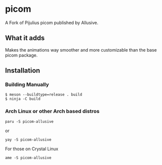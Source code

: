 # picom
A Fork of Pijulius picom published by Allusive.

## What it adds
Makes the animations way smoother and more customizable than the base picom package.


## Installation

### Building Manually
```
$ meson --buildtype=release . build
$ ninja -C build
```

### Arch Linux or other Arch based distros
```
paru -S picom-allusive
```
or
```
yay -S picom-allusive
```

For those on Crystal Linux

```
ame -S picom-allusive
```
